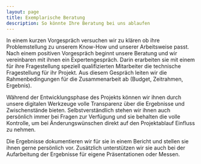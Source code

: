 ```yaml
---
layout: page
title: Exemplarische Beratung
description: So könnte Ihre Beratung bei uns ablaufen
---
```


In einem kurzen Vorgespräch versuchen wir zu klären ob ihre Problemstellung zu unserem Know-How und unserer Arbeitsweise passt. Nach einem positiven Vorgespräch beginnt unsere Beratung und wir vereinbaren mit ihnen ein Expertengespräch. Darin erarbeiten sie mit einem für ihre Fragestellung speziell qualifizierten Mitarbeiter die technische Fragestellung für ihr Projekt. Aus diesem Gespräch leiten wir die Rahmenbedingungen für die Zusammenarbeit ab (Budget, Zeitrahmen, Ergebnis).

Während der Entwicklungsphase des Projekts können wir ihnen durch unsere digitalen Werkzeuge volle Transparenz über die Ergebnisse und Zwischenstände bieten. Selbstverständlich stehen wir ihnen auch persönlich immer bei Fragen zur Verfügung und sie behalten die volle Kontrolle, um bei Änderungswünschen direkt auf den Projektablauf Einfluss zu nehmen.

Die Ergebnisse dokumentieren wir für sie in einem Bericht und stellen sie ihnen gerne persönlich vor. Zusätzlich unterstützen wir sie auch bei der Aufarbeitung der Ergebnisse für eigene Präsentationen oder Messen.
